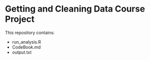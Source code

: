 Getting and Cleaning Data Course Project
========================================

This repository contains:
* run_analysis.R
* CodeBook.md
* output.txt
